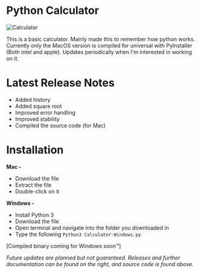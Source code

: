 # Python Calculator

![Calculator](https://user-images.githubusercontent.com/101906945/220220976-b0f0d082-96bd-47e2-bf50-db35a2595ef4.png)

This is a basic calculator. Mainly made this to remember how python works. Currently only the MacOS version is compiled for universal with PyInstaller (Both intel and apple). Updates periodically when I'm interested in working on it. 

# Latest Release Notes

- Added history
- Added square root
- Improved error handling
- Improved stability
- Compiled the source code (for Mac)

# Installation

**Mac -**
- Download the file
- Extract the file
- Double-click on it

**Windows -**
 - Install Python 3
 - Download the file
 - Open terminal and navigate into the folder you downloaded in
 - Type the following
    `Python3 Calculator-Windows.py`

[Compiled binary coming for Windows soon™]

_Future updates are planned but not guaranteed. Releases and further documentation can be found on the right, and source code is found above._
